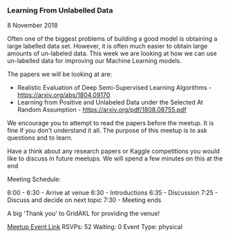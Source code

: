 ### Learning From Unlabelled Data
8 November 2018

Often one of the biggest problems of building a good model is obtaining a large labelled data set. However, it is often much easier to obtain large amounts of un-labeled data. This week we are looking at how we can use un-labelled data for improving our Machine Learning models.

The papers we will be looking at are:
- Realistic Evaluation of Deep Semi-Supervised Learning Algorithms - https://arxiv.org/abs/1804.09170
- Learning from Positive and Unlabeled Data under the Selected At Random Assumption - https://arxiv.org/pdf/1808.08755.pdf

We encourage you to attempt to read the papers before the meetup. It is fine if you don't understand it all. The purpose of this meetup is to ask questions and to learn.

Have a think about any research papers or Kaggle competitions you would like to discuss in future meetups. We will spend a few minutes on this at the end

Meeting Schedule:

6:00 - 6:30 - Arrive at venue
6:30 - Introductions
6:35 - Discussion
7:25 - Discuss and decide on next topic
7:30 - Meeting ends

A big 'Thank you' to GridAKL for providing the venue!

[Meetup Event Link](https://www.meetup.com/Data-Science-Discussion-Auckland/events/253689782)
RSVPs: 52
Waiting: 0
Event Type: physical
